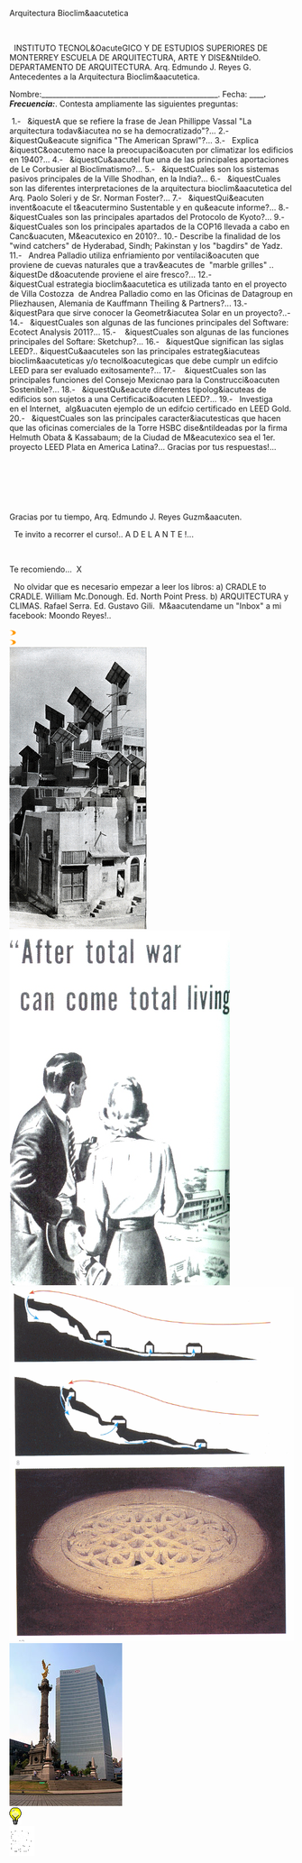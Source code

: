 

Arquitectura 
Bioclim&aacutetica




 





 
INSTITUTO TECNOL&OacuteGICO Y DE ESTUDIOS SUPERIORES DE MONTERREY
ESCUELA DE ARQUITECTURA, ARTE Y DISE&NtildeO.
DEPARTAMENTO DE ARQUITECTURA.
Arq. Edmundo J. Reyes G.
Antecedentes a la Arquitectura Bioclim&aacutetica. 


Nombre:_________________________________________________. 
Fecha: _________________________________________________. 
Frecuencia:_____________________________________________. 
Contesta 
 ampliamente las siguientes 
 preguntas:













 1.-   &iquestA que 
 se refiere la frase de Jean Phillippe Vassal "La 
 arquitectura todav&iacutea no se ha 
 democratizado"?...
2.-   
 &iquestQu&eacute significa "The American 
 Sprawl"?...
3.-   
 Explica &iquestC&oacutemo nace la preocupaci&oacuten por climatizar los edificios en 
 1940?...
4.-   
 &iquestCu&aacutel fue una de las principales aportaciones de Le 
 Corbusier al Bioclimatismo?...
5.-   
 &iquestCuales son los sistemas pasivos principales de la Ville 
 Shodhan, en la India?...
6.-   
 &iquestCuales son las diferentes interpretaciones de la arquitectura 
 bioclim&aacutetica del Arq. Paolo Soleri y de Sr. 
 Norman Foster?...
7.-   
 &iquestQui&eacuten invent&oacute el t&eacutermino Sustentable y en qu&eacute 
 informe?...
8.-   
 &iquestCuales son las principales apartados del Protocolo de 
 Kyoto?...
9.-   
 &iquestCuales son los principales apartados de la COP16 
 llevada a cabo en Canc&uacuten, M&eacutexico en 2010?..
10.- 
 Describe la finalidad de los "wind catchers" de 
 Hyderabad, Sindh; Pakinstan y los "bagdirs" de 
 Yadz.
11.-   
 Andrea Palladio utiliza enfriamiento por 
 ventilaci&oacuten que proviene de cuevas naturales que a trav&eacutes de 
  "marble grilles" .. &iquestDe d&oacutende proviene 
 el aire fresco?...
12.-  
   &iquestCual estrategia bioclim&aacutetica es utilizada tanto 
 en el proyecto de Villa Costozza  de Andrea 
 Palladio como en las Oficinas de 
 Datagroup en Pliezhausen, Alemania de Kauffmann Theiling & 
 Partners?...
13.-   
 &iquestPara que sirve conocer la Geometr&iacutea Solar en un 
 proyecto?..-
14.-   
 &iquestCuales son algunas de las funciones principales del 
 Software: Ecotect Analysis 
 2011?...
15.-    &iquestCuales 
 son algunas de las funciones principales del Softare: 
 Sketchup?...
16.-   
 &iquestQue significan las siglas LEED?.. &iquestCu&aacuteles son las 
 principales estrateg&iacuteas bioclim&aacuteticas y/o tecnol&oacutegicas que debe 
 cumplr un edifcio LEED para ser evaluado 
 exitosamente?...
17.-    &iquestCuales 
 son las principales funciones del Consejo Mexicnao para la 
 Construcci&oacuten Sostenible?...
18.-   
 &iquestQu&eacute diferentes tipolog&iacuteas de edificios son sujetos a 
 una Certificaci&oacuten LEED?...
19.-   Investiga 
 en el Internet,  alg&uacuten ejemplo de un edifcio 
 certificado en LEED 
 Gold.
20.-   &iquestCuales 
 son las principales caracter&iacutesticas que hacen que las oficinas 
 comerciales de la Torre HSBC dise&ntildeadas por la firma 
 Helmuth Obata & Kassabaum; de la Ciudad de M&eacutexico sea el 
 1er. proyecto LEED Plata en America 
 Latina?...
Gracias 
 por tus respuestas!...
















        
 


  
 




 




Gracias por tu 
 tiempo, 
Arq. Edmundo J. 
 Reyes Guzm&aacuten. 


  Te invito a recorrer el 
 curso!.. A D E L A N T E 
 !...

 









Te recomiendo... 
X 


  No olvidar que es 
 necesario empezar a leer los libros:
a) CRADLE to CRADLE. William 
 Mc.Donough. Ed. North Point Press.
b) ARQUITECTURA y CLIMAS. Rafael 
 Serra. Ed. Gustavo 
 Gili.
 M&aacutendame un "Inbox" a mi facebook: 
 Moondo Reyes!..



<div class="mdl-grid">
<div class="mdl-cell mdl-cell--6-col mdl-typography--text-center">
<img src='./content/1/M1.6/arcbul2a.gif'>
</div>
<div class="mdl-cell mdl-cell--6-col mdl-typography--text-center">
<img src='./content/1/M1.6/arcbul2a.gif'>
</div>
<div class="mdl-cell mdl-cell--6-col mdl-typography--text-center">
<img src='./content/1/M1.6/Hyderabad.gif'>
</div>
<div class="mdl-cell mdl-cell--6-col mdl-typography--text-center">
<img src='./content/1/M1.6/WAR.jpg'>
</div>
<div class="mdl-cell mdl-cell--6-col mdl-typography--text-center">
<img src='./content/1/M1.6/Respiradero.gif'>
</div>
<div class="mdl-cell mdl-cell--6-col mdl-typography--text-center">
<img src='./content/1/M1.6/Torre_HSBC.jpg'>
</div>
<div class="mdl-cell mdl-cell--6-col mdl-typography--text-center">
<img src='./content/1/M1.6/sugerencias.gif'>
</div>
<div class="mdl-cell mdl-cell--6-col mdl-typography--text-center">
<img src='./content/1/M1.6/email_41.gif'>
</div>
</div>
